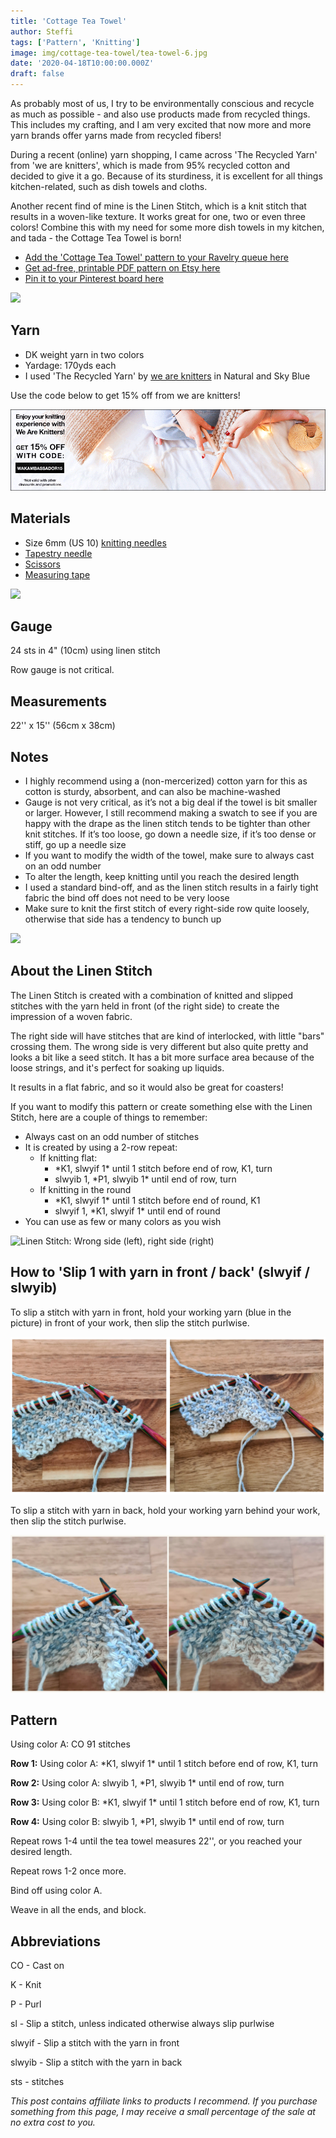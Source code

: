 ```yaml
---
title: 'Cottage Tea Towel'
author: Steffi
tags: ['Pattern', 'Knitting']
image: img/cottage-tea-towel/tea-towel-6.jpg
date: '2020-04-18T10:00:00.000Z'
draft: false
---
```


As probably most of us, I try to be environmentally conscious and recycle as much as possible - and also use products made from recycled things. This includes my crafting, and I am very excited that now more and more yarn brands offer yarns made from recycled fibers!

During a recent (online) yarn shopping, I came across 'The Recycled Yarn' from 'we are knitters', which is made from 95% recycled cotton and decided to give it a go. Because of its sturdiness, it is excellent for all things kitchen-related, such as dish towels and cloths.

Another recent find of mine is the Linen Stitch, which is a knit stitch that results in a woven-like texture. It works great for one, two or even three colors! Combine this with my need for some more dish towels in my kitchen, and tada - the Cottage Tea Towel is born!

- [Add the 'Cottage Tea Towel' pattern to your Ravelry queue here](https://www.ravelry.com/patterns/library/)
- [Get ad-free, printable PDF pattern on Etsy here](https://www.etsy.com/listing/783213806/cottage-tea-towel-knit-pattern-pdf)
- [Pin it to your Pinterest board here](https://www.pinterest.ch/pin/684617580843748110/)

![](img/cottage-tea-towel/tea-towel-8.jpg)

## Yarn

- DK weight yarn in two colors
- Yardage: 170yds each
- I used 'The Recycled Yarn' by [we are knitters](https://www.weareknitters.com/?utm_campaign=ambassadors&utm_medium=website&utm_source=AMBASSADOR_93425) in Natural and Sky Blue

Use the code below to get 15% off from we are knitters!

[![text](img/ambassadors-970x250-EN.gif)](https://www.weareknitters.com/?utm_campaign=ambassadors&utm_medium=website&utm_source=AMBASSADOR_93425)

## Materials

- Size 6mm (US 10) [knitting needles](https://www.lovecrafts.com/en-us/p/addi-bamboo-single-point-needles-35cm?utm_medium=affiliate&a_aid=47afbd68)
- [Tapestry needle](https://www.lovecrafts.com/en-us/p/susan-bates-steel-yarn-needles-275?utm_medium=affiliate&a_aid=47afbd68)
- [Scissors](https://www.lovecrafts.com/en-us/p/hemline-stork-scissors?utm_medium=affiliate&a_aid=47afbd68)
- [Measuring tape](https://www.lovecrafts.com/en-us/p/hemline-spring-loaded-tape-measure?utm_medium=affiliate&a_aid=47afbd68)

![](img/cottage-tea-towel/tea-towel-7.jpg)

## Gauge

24 sts in 4" (10cm) using linen stitch

Row gauge is not critical.

## Measurements

22'' x 15'' (56cm x 38cm)

## Notes

- I highly recommend using a (non-mercerized) cotton yarn for this as cotton is sturdy, absorbent, and can also be machine-washed
- Gauge is not very critical, as it’s not a big deal if the towel is bit smaller or larger. However, I still recommend making a swatch to see if you are happy with the drape as the linen stitch tends to be tighter than other knit stitches. If it’s too loose, go down a needle size, if it’s too dense or stiff, go up a needle size
- If you want to modify the width of the towel, make sure to always cast on an odd number
- To alter the length, keep knitting until you reach the desired length
- I used a standard bind-off, and as the linen stitch results in a fairly tight fabric the bind off does not need to be very loose
- Make sure to knit the first stitch of every right-side row quite loosely, otherwise that side has a tendency to bunch up

![](img/cottage-tea-towel/tea-towel-1.jpg)

## About the Linen Stitch

The Linen Stitch is created with a combination of knitted and slipped stitches with the yarn held in front (of the right side) to create the impression of a woven fabric.

The right side will have stitches that are kind of interlocked, with little "bars" crossing them.
The wrong side is very different but also quite pretty and looks a bit like a seed stitch. It has a bit more surface area because of the loose strings, and it's perfect for soaking up liquids.

It results in a flat fabric, and so it would also be great for coasters!

If you want to modify this pattern or create something else with the Linen Stitch, here are a couple of things to remember:

- Always cast on an odd number of stitches
- It is created by using a 2-row repeat:
  - If knitting flat:
    - \*K1, slwyif 1\* until 1 stitch before end of row, K1, turn
    - slwyib 1, \*P1, slwyib 1\* until end of row, turn
  - If knitting in the round
    - \*K1, slwyif 1\* until 1 stitch before end of round, K1
    - slwyif 1, \*K1, slwyif 1\* until end of round
- You can use as few or many colors as you wish

![Linen Stitch: Wrong side (left), right side (right)](img/cottage-tea-towel/Front-Back.png)

## How to 'Slip 1 with yarn in front / back' (slwyif / slwyib)

To slip a stitch with yarn in front, hold your working yarn (blue in the picture) in front of your work, then slip the stitch purlwise.

![Slip 1 with yarn in front (slwyif)](img/cottage-tea-towel/slwyif.png)

To slip a stitch with yarn in back, hold your working yarn behind your work, then slip the stitch purlwise.

![Slip 1 with yarn in back (slwyib)](img/cottage-tea-towel/slwyib.png)

## Pattern

Using color A: CO 91 stitches

**Row 1:** Using color A: \*K1, slwyif 1\* until 1 stitch before end of row, K1, turn

**Row 2:** Using color A: slwyib 1, \*P1, slwyib 1\* until end of row, turn

**Row 3:** Using color B: \*K1, slwyif 1\* until 1 stitch before end of row, K1, turn

**Row 4:** Using color B: slwyib 1, \*P1, slwyib 1\* until end of row, turn

Repeat rows 1-4 until the tea towel measures 22'', or you reached your desired length.

Repeat rows 1-2 once more.

Bind off using color A.

Weave in all the ends, and block.

## Abbreviations

CO - Cast on

K - Knit

P - Purl

sl - Slip a stitch, unless indicated otherwise always slip purlwise

slwyif - Slip a stitch with the yarn in front

slwyib - Slip a stitch with the yarn in back

sts - stitches

_This post contains affiliate links to products I recommend. If you purchase something from this page, I may receive a small percentage of the sale at no extra cost to you._
